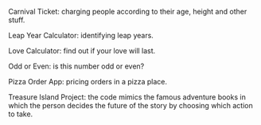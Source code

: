 Carnival Ticket: charging people according to their age, height and other stuff.

Leap Year Calculator: identifying leap years.

Love Calculator: find out if your love will last.

Odd or Even: is this number odd or even?

Pizza Order App: pricing orders in a pizza place.

Treasure Island Project: the code mimics the famous adventure books in which the person decides the future of the story by choosing which action to take.